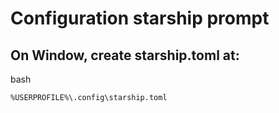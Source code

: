 # Configuration starship prompt

## On Window, create starship.toml at:
bash
```
%USERPROFILE%\.config\starship.toml
```
